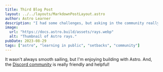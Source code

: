 ```yaml
---
title: Third Blog Post
layout: ../../layouts/MarkdownPostLayout.astro
author: Astro Learner
description: "I had some challenges, but asking in the community really helped!"
image:
  url: "https://docs.astro.build/assets/rays.webp"
  alt: "Thumbnail of Astro rays."
pubDate: 2023-08-29
tags: ["astro", "learning in public", "setbacks", "community"]
---
```


It wasn't always smooth sailing, but I'm enjoying building with Astro. And, the [Discord community](https://astro.build/chat) is really friendly and helpful!
